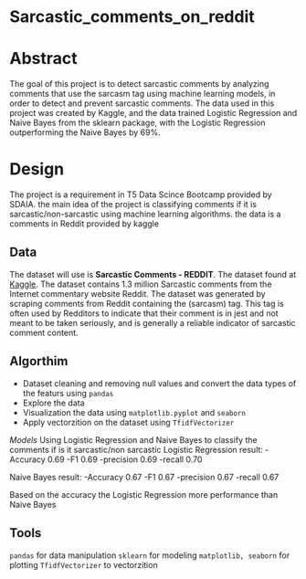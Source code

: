 # Sarcastic_comments_on_reddit
# Abstract
The goal of this project is to detect sarcastic comments by analyzing comments that use the sarcasm tag using machine learning models, in order to detect and prevent sarcastic comments. The data used in this project was created by Kaggle, and the data trained Logistic Regression and Naive Bayes from the sklearn package, with the Logistic Regression outperforming the Naive Bayes by 69%.

# Design 
The project is a requirement in T5 Data Scince Bootcamp provided by SDAIA. the main idea of the project is classifying comments if it is sarcastic/non-sarcastic using machine learning algorithms. the data is a comments in Reddit provided by kaggle 

## Data
The dataset will use is **Sarcastic Comments - REDDIT**. 
The dataset found at [Kaggle](https://www.kaggle.com/sherinclaudia/sarcastic-comments-on-reddit).
The dataset contains 1.3 million Sarcastic comments from the Internet commentary website Reddit. The dataset was generated by scraping comments from Reddit containing the (sarcasm) tag. This tag is often used by Redditors to indicate that their comment is in jest and not meant to be taken seriously, and is generally a reliable indicator of sarcastic comment content.


## Algorthim
* Dataset cleaning and removing null values and convert the data types of the featurs using ```pandas```
* Explore the data
* Visualization the data using ```matplotlib.pyplot``` and ```seaborn```
* Apply vectorzition on the dataset using ```TfidfVectorizer```

*Models*
Using Logistic Regression and Naive Bayes to classify the comments if is it sarcastic/non sarcastic
Logistic Regression result:
-Accuracy 0.69
-F1 0.69
-precision 0.69
-recall 0.70

Naive Bayes result:
-Accuracy 0.67
-F1 0.67
-precision 0.67
-recall 0.67


Based on the accuracy the Logistic Regression more performance than Naive Bayes

## Tools
`pandas` for data manipulation
`sklearn` for modeling
```matplotlib, seaborn```  for plotting
`TfidfVectorizer` to vectorzition

